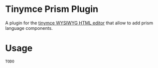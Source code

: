 # Tinymce Prism Plugin

A plugin for the [tinymce WYSIWYG HTML editor](https://www.tinymce.com/) that allow to add prism language components.

# Usage

```TODO```
